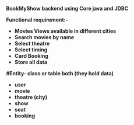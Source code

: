 **BookMyShow backend using Core java and JDBC**



**Functional requirement:-**

* **Movies Views available in different cities**
* **Search movies by name**
* **Select theatre**
* **Select timing**
* **Card Booking**
* **Store all data**



**#Entity- class or table both (they hold data)**

* **user**
* **movie**
* **theatre (city)**
* **show**
* **seat**
* **booking**



